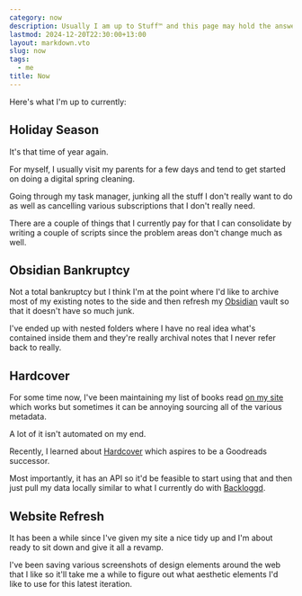```yaml
---
category: now
description: Usually I am up to Stuff™️ and this page may hold the answers you seek
lastmod: 2024-12-20T22:30:00+13:00
layout: markdown.vto
slug: now
tags:
  - me
title: Now
---
```

Here's what I'm up to currently:

## Holiday Season

It's that time of year again.

For myself, I usually visit my parents for a few days and tend to get started on doing a digital spring cleaning.

Going through my task manager, junking all the stuff I don't really want to do as well as cancelling various subscriptions that I don't really need.

There are a couple of things that I currently pay for that I can consolidate by writing a couple of scripts since the problem areas don't change much as well.

## Obsidian Bankruptcy

Not a total bankruptcy but I think I'm at the point where I'd like to archive most of my existing notes to the side and then refresh my [Obsidian](https://obsidian.md) vault so that it doesn't have so much junk.

I've ended up with nested folders where I have no real idea what's contained inside them and they're really archival notes that I never refer back to really.

## Hardcover

For some time now, I've been maintaining my list of books read [on my site](https://utf9k.net/books) which works but sometimes it can be annoying sourcing all of the various metadata.

A lot of it isn't automated on my end.

Recently, I learned about [Hardcover](https://hardcover.app) which aspires to be a Goodreads successor.

Most importantly, it has an API so it'd be feasible to start using that and then just pull my data locally similar to what I currently do with [Backloggd](https://backloggd.com).

## Website Refresh

It has been a while since I've given my site a nice tidy up and I'm about ready to sit down and give it all a revamp.

I've been saving various screenshots of design elements around the web that I like so it'll take me a while to figure out what aesthetic elements I'd like to use for this latest iteration.
